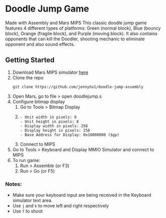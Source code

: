 # Doodle Jump Game 

Made with Assembly and Mars MIPS
This classic doodle jump game features 4 different types of platforms: Green (normal block), Blue (bouncy block), Orange (fragile block), and Purple (moving block). It also contains opponents that can kill the Doodler, shooting mechanic to eliminate opponent and also sound effects.

## Getting Started

1. Download Mars MIPS simulator [here](https://courses.missouristate.edu/kenvollmar/mars/)
2. Clone the repo
   ```
   git clone https://github.com/jennyho1/doodle-jump-assembly
   ```
3. Open Mars, go to file > open doodlejump.s
4. Configure bitmap display
    1. Go to Tools > Bitmap Display
    2. ```
       - Unit width in pixels: 8
       - Unit height in pixels: 8
       - Display width in pixels: 256
       - Display height in pixels: 256
       - Base Address for Display: 0x10008000 ($gp)
       ```
   3. Connect to MIPS
5. Go to Tools > Keyboard and Display MMIO Simulator and connect to MIPS
6. To run game:
    1. Run > Assemble (or F3)
    2. Run > Go (or F5)
  
### Notes:
- Make sure your keyboard input are being received in the Keyboard simulator text area.
- Use `j` and `k` to move left and right respectively
- Use `f` to shoot
